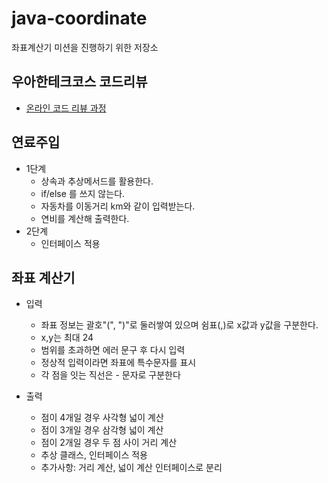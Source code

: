 # java-coordinate
좌표계산기 미션을 진행하기 위한 저장소

## 우아한테크코스 코드리뷰
* [온라인 코드 리뷰 과정](https://github.com/woowacourse/woowacourse-docs/blob/master/maincourse/README.md)


## 연료주입
* 1단계
    * 상속과 추상메서드를 활용한다.
    * if/else 를 쓰지 않는다.
    * 자동차를 이동거리 km와 같이 입력받는다.
    * 연비를 계산해 출력한다.
* 2단계
    * 인터페이스 적용
    
## 좌표 계산기
* 입력
    * 좌표 정보는 괄호"(", ")"로 둘러쌓여 있으며 쉼표(,)로 x값과 y값을 구분한다.
    * x,y는 최대 24
    * 범위를 초과하면 에러 문구 후 다시 입력
    * 정상적 입력이라면 좌표에 특수문자를 표시
    * 각 점을 잇는 직선은 - 문자로 구분한다
    
* 출력    
    * 점이 4개일 경우 사각형 넓이 계산
    * 점이 3개일 경우 삼각형 넓이 계산
    * 점이 2개일 경우 두 점 사이 거리 계산
    * 추상 클래스, 인터페이스 적용
    * 추가사항: 거리 계산, 넓이 계산 인터페이스로 분리
    